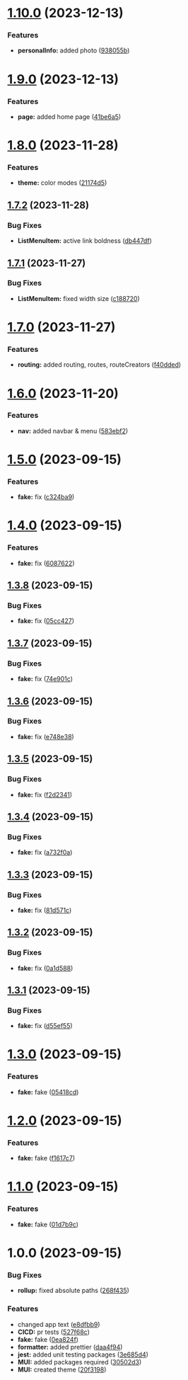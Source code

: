 # [1.10.0](https://github.com/AlexKarajohn/AlexKarajohn.github.io/compare/v1.9.0...v1.10.0) (2023-12-13)


### Features

* **personalInfo:** added photo ([938055b](https://github.com/AlexKarajohn/AlexKarajohn.github.io/commit/938055b2f23323549ee3bf3e4f43fe2b9ce1c260))

# [1.9.0](https://github.com/AlexKarajohn/AlexKarajohn.github.io/compare/v1.8.0...v1.9.0) (2023-12-13)


### Features

* **page:** added home page ([41be6a5](https://github.com/AlexKarajohn/AlexKarajohn.github.io/commit/41be6a5c09e2a4b07cff2882abfba300a26815ca))

# [1.8.0](https://github.com/AlexKarajohn/AlexKarajohn.github.io/compare/v1.7.2...v1.8.0) (2023-11-28)


### Features

* **theme:** color modes ([21174d5](https://github.com/AlexKarajohn/AlexKarajohn.github.io/commit/21174d57457691f98ac9f408262464e45b9f5285))

## [1.7.2](https://github.com/AlexKarajohn/AlexKarajohn.github.io/compare/v1.7.1...v1.7.2) (2023-11-28)


### Bug Fixes

* **ListMenuItem:** active link boldness ([db447df](https://github.com/AlexKarajohn/AlexKarajohn.github.io/commit/db447dfb82c6d0f91c6b8c5e3c22a659548c128b))

## [1.7.1](https://github.com/AlexKarajohn/AlexKarajohn.github.io/compare/v1.7.0...v1.7.1) (2023-11-27)


### Bug Fixes

* **ListMenuItem:** fixed width size ([c188720](https://github.com/AlexKarajohn/AlexKarajohn.github.io/commit/c1887207707b5b2f51e80925871a506853c96733))

# [1.7.0](https://github.com/AlexKarajohn/AlexKarajohn.github.io/compare/v1.6.0...v1.7.0) (2023-11-27)


### Features

* **routing:** added routing, routes, routeCreators ([f40dded](https://github.com/AlexKarajohn/AlexKarajohn.github.io/commit/f40dded5658796b383f681e53c6538af3fb38e4d))

# [1.6.0](https://github.com/AlexKarajohn/AlexKarajohn.github.io/compare/v1.5.0...v1.6.0) (2023-11-20)


### Features

* **nav:** added navbar & menu ([583ebf2](https://github.com/AlexKarajohn/AlexKarajohn.github.io/commit/583ebf236f933716d898a5238f39349db7ecdbb4))

# [1.5.0](https://github.com/AlexKarajohn/AlexKarajohn.github.io/compare/v1.4.0...v1.5.0) (2023-09-15)


### Features

* **fake:** fix ([c324ba9](https://github.com/AlexKarajohn/AlexKarajohn.github.io/commit/c324ba95eb434ee7981ab5a65269c9361477f20b))

# [1.4.0](https://github.com/AlexKarajohn/AlexKarajohn.github.io/compare/v1.3.8...v1.4.0) (2023-09-15)


### Features

* **fake:** fix ([6087622](https://github.com/AlexKarajohn/AlexKarajohn.github.io/commit/6087622fa916d0d8b0ef4ff435e9281db1e8fbfb))

## [1.3.8](https://github.com/AlexKarajohn/AlexKarajohn.github.io/compare/v1.3.7...v1.3.8) (2023-09-15)


### Bug Fixes

* **fake:** fix ([05cc427](https://github.com/AlexKarajohn/AlexKarajohn.github.io/commit/05cc4278d5ac7205af10f776972468c2566489fb))

## [1.3.7](https://github.com/AlexKarajohn/AlexKarajohn.github.io/compare/v1.3.6...v1.3.7) (2023-09-15)


### Bug Fixes

* **fake:** fix ([74e901c](https://github.com/AlexKarajohn/AlexKarajohn.github.io/commit/74e901c6fcb4706d79644f170aa8b3ae3147c2d1))

## [1.3.6](https://github.com/AlexKarajohn/AlexKarajohn.github.io/compare/v1.3.5...v1.3.6) (2023-09-15)


### Bug Fixes

* **fake:** fix ([e748e38](https://github.com/AlexKarajohn/AlexKarajohn.github.io/commit/e748e38f90d4c481e0754830da0aaf16eb467864))

## [1.3.5](https://github.com/AlexKarajohn/AlexKarajohn.github.io/compare/v1.3.4...v1.3.5) (2023-09-15)


### Bug Fixes

* **fake:** fix ([f2d2341](https://github.com/AlexKarajohn/AlexKarajohn.github.io/commit/f2d23411dd44c3b07eeed935bc6fe2ebcb2b3cda))

## [1.3.4](https://github.com/AlexKarajohn/AlexKarajohn.github.io/compare/v1.3.3...v1.3.4) (2023-09-15)


### Bug Fixes

* **fake:** fix ([a732f0a](https://github.com/AlexKarajohn/AlexKarajohn.github.io/commit/a732f0a7afcbfa338b0a516384c28840a35fa60b))

## [1.3.3](https://github.com/AlexKarajohn/AlexKarajohn.github.io/compare/v1.3.2...v1.3.3) (2023-09-15)


### Bug Fixes

* **fake:** fix ([81d571c](https://github.com/AlexKarajohn/AlexKarajohn.github.io/commit/81d571cfc6fb51dfd0314608a7c0827676cab3f9))

## [1.3.2](https://github.com/AlexKarajohn/AlexKarajohn.github.io/compare/v1.3.1...v1.3.2) (2023-09-15)


### Bug Fixes

* **fake:** fix ([0a1d588](https://github.com/AlexKarajohn/AlexKarajohn.github.io/commit/0a1d58875f65d2c988fe9372357f2a1c517b1146))

## [1.3.1](https://github.com/AlexKarajohn/AlexKarajohn.github.io/compare/v1.3.0...v1.3.1) (2023-09-15)


### Bug Fixes

* **fake:** fix ([d55ef55](https://github.com/AlexKarajohn/AlexKarajohn.github.io/commit/d55ef55196194a2ef54856596c99ce4de0ac94de))

# [1.3.0](https://github.com/AlexKarajohn/AlexKarajohn.github.io/compare/v1.2.0...v1.3.0) (2023-09-15)


### Features

* **fake:** fake ([05418cd](https://github.com/AlexKarajohn/AlexKarajohn.github.io/commit/05418cdd3a704c39414ec3cbd51dcd144c364236))

# [1.2.0](https://github.com/AlexKarajohn/AlexKarajohn.github.io/compare/v1.1.0...v1.2.0) (2023-09-15)


### Features

* **fake:** fake ([f1617c7](https://github.com/AlexKarajohn/AlexKarajohn.github.io/commit/f1617c7fa98dcfef04750f30af57accedcb8f27f))

# [1.1.0](https://github.com/AlexKarajohn/AlexKarajohn.github.io/compare/v1.0.0...v1.1.0) (2023-09-15)


### Features

* **fake:** fake ([01d7b9c](https://github.com/AlexKarajohn/AlexKarajohn.github.io/commit/01d7b9c64a74aa2a2f456b358d25a70901b63e9c))

# 1.0.0 (2023-09-15)


### Bug Fixes

* **rollup:** fixed absolute paths ([268f435](https://github.com/AlexKarajohn/AlexKarajohn.github.io/commit/268f43586fcb6bee9bd8e9c6c2f2519b1fe067ac))


### Features

* changed app text ([e8dfbb9](https://github.com/AlexKarajohn/AlexKarajohn.github.io/commit/e8dfbb97a0aa23a01dac12b9f5969a7c58fba4a6))
* **CICD:** pr tests ([527f68c](https://github.com/AlexKarajohn/AlexKarajohn.github.io/commit/527f68c424a3e66f514c87566a1ddb600063113a))
* **fake:** fake ([0ea824f](https://github.com/AlexKarajohn/AlexKarajohn.github.io/commit/0ea824f51f53b7b976f9628cc0403f485507f218))
* **formatter:** added prettier ([daa4f94](https://github.com/AlexKarajohn/AlexKarajohn.github.io/commit/daa4f94838000b1281fdbdac1db01e49c5879f33))
* **jest:** added unit testing packages ([3e685d4](https://github.com/AlexKarajohn/AlexKarajohn.github.io/commit/3e685d463837395b9b9c37d3093240e457b91d89))
* **MUI:** added packages required ([30502d3](https://github.com/AlexKarajohn/AlexKarajohn.github.io/commit/30502d3aba744aea57a3c6502b67f7a070208794))
* **MUI:** created theme ([20f3198](https://github.com/AlexKarajohn/AlexKarajohn.github.io/commit/20f3198a1d613680dbf57024a6b2211220199cad))
